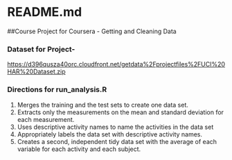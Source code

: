 # README.md

##Course Project for Coursera - Getting and Cleaning Data

### Dataset for Project-
https://d396qusza40orc.cloudfront.net/getdata%2Fprojectfiles%2FUCI%20HAR%20Dataset.zip 

### Directions for run_analysis.R

1. Merges the training and the test sets to create one data set.   
2. Extracts only the measurements on the mean and standard deviation for each measurement.   
3. Uses descriptive activity names to name the activities in the data set   
4. Appropriately labels the data set with descriptive activity names.   
5. Creates a second, independent tidy data set with the average of each variable for each activity and each subject.

